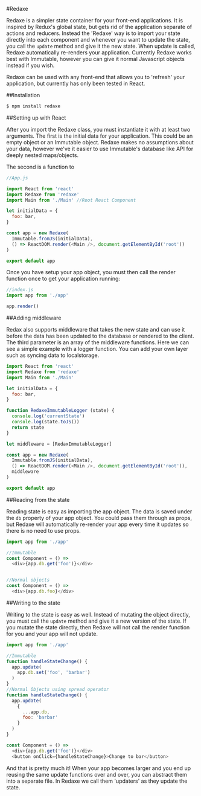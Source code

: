 #Redaxe

Redaxe is a simpler state container for your front-end applications. It is inspired by Redux's global state, but gets rid of the application separate of actions and reducers. Instead the 'Redaxe' way is to import your state directly into each component and whenever you want to update the state, you call the `update` method and give it the new state. When update is called, Redaxe automatically re-renders your application. Currently Redaxe works best with Immutable, however you can give it normal Javascript objects instead if you wish.

Redaxe can be used with any front-end that allows you to 'refresh' your application, but currently has only been tested in React.

##Installation

```bash
$ npm install redaxe
```

##Setting up with React

After you import the Redaxe class, you must instantiate it with at least two arguments. The first is the initial data for your application. This could be an empty object or an Immutable object. Redaxe makes no assumptions about your data, however we've it easier to use Immutable's database like API for deeply nested maps/objects.

The second is a function to

```js
//App.js

import React from 'react'
import Redaxe from 'redaxe'
import Main from './Main' //Root React Component

let initialData = {
  foo: bar,
}

const app = new Redaxe(
  Immutable.fromJS(initialData),
  () => ReactDOM.render(<Main />, document.getElementById('root'))
)

export default app
```

Once you have setup your app object, you must then call the render function once to get your application running:

```js
//index.js
import app from './app'

app.render()
```

##Adding middleware

Redax also supports middleware that takes the new state and can use it before the data has been updated to the database or rendered to the client. The third parameter is an array of the middleware functions. Here we can see a simple example with a logger function. You can add your own layer such as syncing data to localstorage.

```js
import React from 'react'
import Redaxe from 'redaxe'
import Main from './Main'

let initialData = {
  foo: bar,
}

function RedaxeImmutableLogger (state) {
  console.log('currentState')
  console.log(state.toJS())
  return state
}

let middleware = [RedaxImmutableLogger]

const app = new Redaxe(
  Immutable.fromJS(initialData),
  () => ReactDOM.render(<Main />, document.getElementById('root')),
  middleware
)

export default app
```

##Reading from the state

Reading state is easy as importing the app object. The data is saved under the `db` property of your app object. You could pass them through as props, but Redaxe will automatically re-render your app every time it updates so there is no need to use props.

```js
import app from './app'

//Immutable
const Component = () =>
  <div>{app.db.get('foo')}</div>


//Normal objects
const Component = () =>
  <div>{app.db.foo}</div>

```

##Writing to the state

Writing to the state is easy as well. Instead of mutating the object directly, you must call the `update` method and give it a new version of the state. If you mutate the state directly, then Redaxe will not call the render function for you and your app will not update.

```js
import app from './app'

//Immutable
function handleStateChange() {
  app.update(
    app.db.set('foo', 'barbar')
  )
}
//Normal Objects using spread operator
function handleStateChange() {
  app.update(
    {
      ...app.db,
      foo: 'barbar'
    }
  )
}

const Component = () =>
  <div>{app.db.get('foo')}</div>
  <button onClick={handleStateChange}>Change to bar</button>
```

And that is pretty much it! When your app becomes larger and you end up reusing the same update functions over and over, you can abstract them into a separate file. In Redaxe we call them 'updaters' as they update the state.
